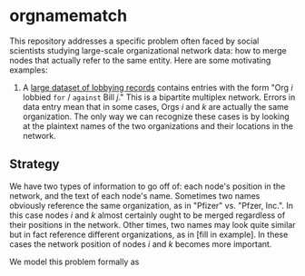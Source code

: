 # orgnamematch
This repository addresses a specific problem often faced by social scientists studying large-scale organizational network data: how to merge nodes that actually refer to the same entity. Here are some motivating examples:

1. A [large dataset of lobbying records](https://www.cambridge.org/core/journals/state-politics-and-policy-quarterly/article/chorus-a-new-dataset-of-state-interest-group-policy-positions-in-the-united-states/6827DC9EC72301016894F265777C0078) contains entries with the form "Org $`i`$ lobbied `for` / `against` Bill $`j`$." This is a bipartite multiplex network. Errors in data entry mean that in some cases, Orgs $`i`$ and $`k`$ are actually the same organization. The only way we can recognize these cases is by looking at the plaintext names of the two organizations and their locations in the network.


## Strategy
We have two types of information to go off of: each node's position in the network, and the text of each node's name. Sometimes two names obviously reference the same organization, as in "Pfizer" vs. "Pfzer, Inc.". In this case nodes $`i`$ and $`k`$ almost certainly ought to be merged regardless of their positions in the network. Other times, two names may look quite similar but in fact reference different organizations, as in [fill in example]. In these cases the network position of nodes $`i`$ and $`k`$ becomes more important.

We model this problem formally as 

